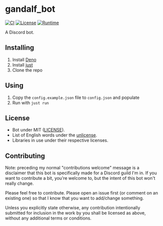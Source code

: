 # gandalf_bot

[![CI](https://github.com/Celeo/gandalf_bot/workflows/CI/badge.svg?branch=master)](https://github.com/Celeo/gandalf_bot/actions?query=workflow%3ACI)
[![License](https://img.shields.io/badge/License-MIT-green)](LICENSE)
[![Runtime](https://img.shields.io/badge/runtime-Deno-orange)](https://deno.land/)

A Discord bot.

## Installing

1. Install [Deno](https://deno.land)
1. Install [just](https://github.com/casey/just)
1. Clone the repo

## Using

1. Copy the `config.example.json` file to `config.json` and populate
1. Run with `just run`

## License

- Bot under MIT ([LICENSE](LICENSE)).
- List of English words under the [unlicense](https://github.com/dwyl/english-words).
- Libraries in use under their respective licenses.

## Contributing

Note: preceding my normal "contributions welcome" message is a disclaimer that this bot is specifically made for a Discord guild I'm in. If you want to contribute a bit, you're welcome to, but the intent of this bot won't really change.

Please feel free to contribute. Please open an issue first (or comment on an existing one) so that I know that you want to add/change something.

Unless you explicitly state otherwise, any contribution intentionally submitted for inclusion in the work by you shall be licensed as above, without any additional terms or conditions.
